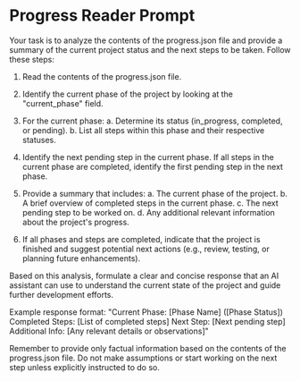 # Progress Reader Prompt

Your task is to analyze the contents of the progress.json file and provide a summary of the current project status and the next steps to be taken. Follow these steps:

1. Read the contents of the progress.json file.

2. Identify the current phase of the project by looking at the "current_phase" field.

3. For the current phase:
   a. Determine its status (in_progress, completed, or pending).
   b. List all steps within this phase and their respective statuses.

4. Identify the next pending step in the current phase. If all steps in the current phase are completed, identify the first pending step in the next phase.

5. Provide a summary that includes:
   a. The current phase of the project.
   b. A brief overview of completed steps in the current phase.
   c. The next pending step to be worked on.
   d. Any additional relevant information about the project's progress.

6. If all phases and steps are completed, indicate that the project is finished and suggest potential next actions (e.g., review, testing, or planning future enhancements).

Based on this analysis, formulate a clear and concise response that an AI assistant can use to understand the current state of the project and guide further development efforts.

Example response format:
"Current Phase: [Phase Name] ([Phase Status])
Completed Steps: [List of completed steps]
Next Step: [Next pending step]
Additional Info: [Any relevant details or observations]"

Remember to provide only factual information based on the contents of the progress.json file. Do not make assumptions or start working on the next step unless explicitly instructed to do so.